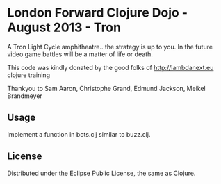 # London Forward Clojure Dojo - August 2013 - Tron

A Tron Light Cycle amphitheatre.. the strategy is up to you.  In the future video game battles will be a matter of life or death.

This code was kindly donated by the good folks of http://lambdanext.eu clojure training

Thankyou to Sam Aaron, Christophe Grand, Edmund Jackson, Meikel Brandmeyer

## Usage

Implement a function in bots.clj similar to buzz.clj.



## License

Distributed under the Eclipse Public License, the same as Clojure.
